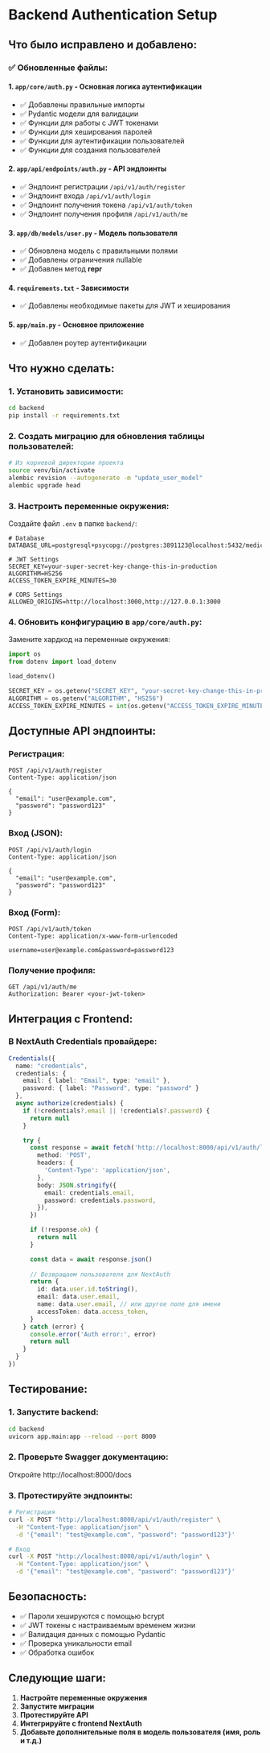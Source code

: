 # Backend Authentication Setup

## Что было исправлено и добавлено:

### ✅ **Обновленные файлы:**

#### 1. **`app/core/auth.py`** - Основная логика аутентификации
- ✅ Добавлены правильные импорты
- ✅ Pydantic модели для валидации
- ✅ Функции для работы с JWT токенами
- ✅ Функции для хеширования паролей
- ✅ Функции для аутентификации пользователей
- ✅ Функции для создания пользователей

#### 2. **`app/api/endpoints/auth.py`** - API эндпоинты
- ✅ Эндпоинт регистрации `/api/v1/auth/register`
- ✅ Эндпоинт входа `/api/v1/auth/login`
- ✅ Эндпоинт получения токена `/api/v1/auth/token`
- ✅ Эндпоинт получения профиля `/api/v1/auth/me`

#### 3. **`app/db/models/user.py`** - Модель пользователя
- ✅ Обновлена модель с правильными полями
- ✅ Добавлены ограничения nullable
- ✅ Добавлен метод __repr__

#### 4. **`requirements.txt`** - Зависимости
- ✅ Добавлены необходимые пакеты для JWT и хеширования

#### 5. **`app/main.py`** - Основное приложение
- ✅ Добавлен роутер аутентификации

## Что нужно сделать:

### 1. **Установить зависимости:**
```bash
cd backend
pip install -r requirements.txt
```

### 2. **Создать миграцию для обновления таблицы пользователей:**
```bash
# Из корневой директории проекта
source venv/bin/activate
alembic revision --autogenerate -m "update_user_model"
alembic upgrade head
```

### 3. **Настроить переменные окружения:**
Создайте файл `.env` в папке `backend/`:
```env
# Database
DATABASE_URL=postgresql+psycopg://postgres:3891123@localhost:5432/medical_application

# JWT Settings
SECRET_KEY=your-super-secret-key-change-this-in-production
ALGORITHM=HS256
ACCESS_TOKEN_EXPIRE_MINUTES=30

# CORS Settings
ALLOWED_ORIGINS=http://localhost:3000,http://127.0.0.1:3000
```

### 4. **Обновить конфигурацию в `app/core/auth.py`:**
Замените хардкод на переменные окружения:
```python
import os
from dotenv import load_dotenv

load_dotenv()

SECRET_KEY = os.getenv("SECRET_KEY", "your-secret-key-change-this-in-production")
ALGORITHM = os.getenv("ALGORITHM", "HS256")
ACCESS_TOKEN_EXPIRE_MINUTES = int(os.getenv("ACCESS_TOKEN_EXPIRE_MINUTES", "30"))
```

## Доступные API эндпоинты:

### **Регистрация:**
```http
POST /api/v1/auth/register
Content-Type: application/json

{
  "email": "user@example.com",
  "password": "password123"
}
```

### **Вход (JSON):**
```http
POST /api/v1/auth/login
Content-Type: application/json

{
  "email": "user@example.com",
  "password": "password123"
}
```

### **Вход (Form):**
```http
POST /api/v1/auth/token
Content-Type: application/x-www-form-urlencoded

username=user@example.com&password=password123
```

### **Получение профиля:**
```http
GET /api/v1/auth/me
Authorization: Bearer <your-jwt-token>
```

## Интеграция с Frontend:

### **В NextAuth Credentials провайдере:**
```typescript
Credentials({
  name: "credentials",
  credentials: {
    email: { label: "Email", type: "email" },
    password: { label: "Password", type: "password" }
  },
  async authorize(credentials) {
    if (!credentials?.email || !credentials?.password) {
      return null
    }

    try {
      const response = await fetch('http://localhost:8000/api/v1/auth/login', {
        method: 'POST',
        headers: {
          'Content-Type': 'application/json',
        },
        body: JSON.stringify({
          email: credentials.email,
          password: credentials.password,
        }),
      })

      if (!response.ok) {
        return null
      }

      const data = await response.json()
      
      // Возвращаем пользователя для NextAuth
      return {
        id: data.user.id.toString(),
        email: data.user.email,
        name: data.user.email, // или другое поле для имени
        accessToken: data.access_token,
      }
    } catch (error) {
      console.error('Auth error:', error)
      return null
    }
  }
})
```

## Тестирование:

### **1. Запустите backend:**
```bash
cd backend
uvicorn app.main:app --reload --port 8000
```

### **2. Проверьте Swagger документацию:**
Откройте http://localhost:8000/docs

### **3. Протестируйте эндпоинты:**
```bash
# Регистрация
curl -X POST "http://localhost:8000/api/v1/auth/register" \
  -H "Content-Type: application/json" \
  -d '{"email": "test@example.com", "password": "password123"}'

# Вход
curl -X POST "http://localhost:8000/api/v1/auth/login" \
  -H "Content-Type: application/json" \
  -d '{"email": "test@example.com", "password": "password123"}'
```

## Безопасность:

- ✅ Пароли хешируются с помощью bcrypt
- ✅ JWT токены с настраиваемым временем жизни
- ✅ Валидация данных с помощью Pydantic
- ✅ Проверка уникальности email
- ✅ Обработка ошибок

## Следующие шаги:

1. **Настройте переменные окружения**
2. **Запустите миграции**
3. **Протестируйте API**
4. **Интегрируйте с frontend NextAuth**
5. **Добавьте дополнительные поля в модель пользователя (имя, роль и т.д.)**
